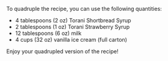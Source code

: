 To quadruple the recipe, you can use the following quantities:

- 4 tablespoons (2 oz) Torani Shortbread Syrup
- 2 tablespoons (1 oz) Torani Strawberry Syrup
- 12 tablespoons (6 oz) milk
- 4 cups (32 oz) vanilla ice cream  (full carton)

Enjoy your quadrupled version of the recipe!